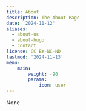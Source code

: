 ```yaml
---
title: About
description: The About Page
date: '2024-11-12'
aliases:
  - about-us
  - about-hugo
  - contact
license: CC BY-NC-ND
lastmod: '2024-11-13'
menu:
    main: 
        weight: -90
        params:
            icon: user
---
```

None
